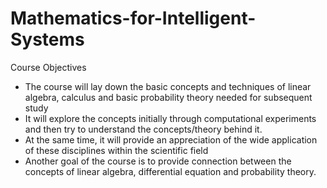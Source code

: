 # Mathematics-for-Intelligent-Systems

Course Objectives
- The course will lay down the basic concepts and techniques of linear algebra, calculus and basic 
probability theory needed for subsequent study 
- It will explore the concepts initially through computational experiments and then try to understand the 
concepts/theory behind it.
- At the same time, it will provide an appreciation of the wide application of these disciplines within the 
scientific field
- Another goal of the course is to provide connection between the concepts of linear algebra, differential 
equation and probability theory.
